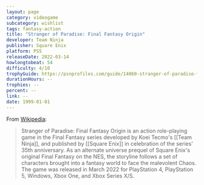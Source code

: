 ```yaml
---
layout: page
category: videogame
subcategory: wishlist
tags: fantasy-action
title: "Stranger of Paradise: Final Fantasy Origin"
developer: Team Ninja
publisher: Square Enix
platform: PS5
releaseDate: 2022-03-14
howlongtobeat: 54
difficulty: 4/10
trophyGuide: https://psnprofiles.com/guide/14060-stranger-of-paradise-final-fantasy-origin-trophy-guide
durationHours: --
trophies: --
percent: --
link: --
date: 1999-01-01
---
```


From [Wikipedia](https://en.wikipedia.org/wiki/Stranger_of_Paradise:_Final_Fantasy_Origin):

> Stranger of Paradise: Final Fantasy Origin is an action role-playing game in the Final Fantasy series developed by Koei Tecmo's [[Team Ninja]], and published by [[Square Enix]] in celebration of the series' 35th anniversary. As an alternate universe prequel of Square Enix's original Final Fantasy on the NES, the storyline follows a set of characters brought into a fantasy world to face the malevolent Chaos. The game was released in March 2022 for PlayStation 4, PlayStation 5, Windows, Xbox One, and Xbox Series X/S.
